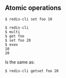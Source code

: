 ## Atomic operations

    $ redis-cli set foo 10
    
    $ redis-cli
    $ multi
    $ get foo
    $ set foo 20
    $ exex
    10
    20
    
Is the same as:
    
    $ redis-cli getset foo 20

